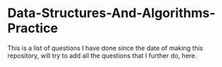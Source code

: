 # Data-Structures-And-Algorithms-Practice

This is a list of questions I have done since the date of making this repository, will try to add all the questions that I further do, here. 
